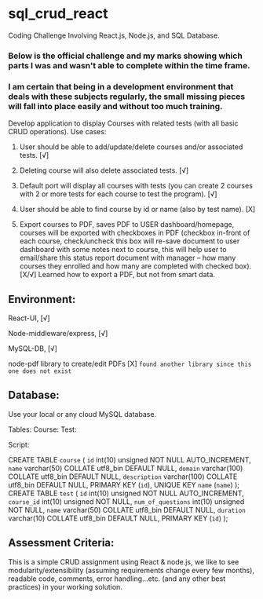 # sql_crud_react
Coding Challenge Involving React.js, Node.js, and SQL Database.

### Below is the official challenge and my marks showing which parts I was and wasn't able to complete within the time frame.

### I am certain that being in a development environment that deals with these subjects regularly, the small missing pieces will fall into place easily and without too much training.

Develop application to display Courses with related tests (with all basic CRUD operations).
Use cases:

1) User should be able to add/update/delete courses and/or associated tests. [√]

2) Deleting course will also delete associated tests. [√]

3) Default port will display all courses with tests (you can create 2 courses with 2 or more tests for each course to test the program). [√]

4) User should be able to find course by id or name (also by test name). [X]

5) Export courses to PDF, saves PDF to USER dashboard/homepage, courses will be exported with
checkboxes in PDF (checkbox in-front of each course, check/uncheck this box will re-save
document to user dashboard with some notes next to course, this will help user to email/share
this status report document with manager – how many courses they enrolled and how many are
completed with checked box). [X/√] Learned how to export a PDF, but not from smart data.

## Environment: 

 React-UI, [√]

 Node-middleware/express, [√]

 MySQL-DB, [√]

 node-pdf library to create/edit PDFs [X] `found another library since this one does not exist`

## Database:

 Use your local or any cloud MySQL database.


Tables: Course: Test: 

Script:


CREATE TABLE `course` (
`id` int(10) unsigned NOT NULL AUTO_INCREMENT,
`name` varchar(50) COLLATE utf8_bin DEFAULT NULL,
`domain` varchar(100) COLLATE utf8_bin DEFAULT NULL,
`description` varchar(100) COLLATE utf8_bin DEFAULT NULL,
PRIMARY KEY (`id`),
UNIQUE KEY `name` (`name`)
);
CREATE TABLE `test` (
`id` int(10) unsigned NOT NULL AUTO_INCREMENT,
`course_id` int(10) unsigned NOT NULL,
`num_of_questions` int(10) unsigned NOT NULL,
`name` varchar(50) COLLATE utf8_bin DEFAULT NULL,
`duration` varchar(10) COLLATE utf8_bin DEFAULT NULL,
PRIMARY KEY (`id`)
);


## Assessment Criteria:

This is a simple CRUD assignment using React &amp; node.js, we like to see modularity/extensibility (assuming requirements change every few months), readable code, comments, error handling...etc. (and any other best practices) in your working solution.